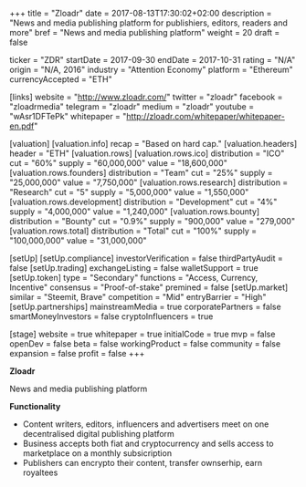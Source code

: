 +++
title = "Zloadr"
date = 2017-08-13T17:30:02+02:00
description = "News and media publishing platform for publishiers, editors, readers and more"
bref = "News and media publishing platform"
weight = 20
draft = false

ticker = "ZDR"
startDate = 2017-09-30
endDate = 2017-10-31
rating = "N/A"
origin = "N/A, 2016"
industry = "Attention Economy"
platform = "Ethereum"
currencyAccepted = "ETH"

[links]
  website = "http://www.zloadr.com/"
  twitter = "zloadr"
  facebook = "zloadrmedia"
  telegram = "zloadr"
  medium = "zloadr"
  youtube = "wAsr1DFTePk"
  whitepaper = "http://zloadr.com/whitepaper/whitepaper-en.pdf"

[valuation]
  [valuation.info]
    recap = "Based on hard cap."
  [valuation.headers]
    header = "ETH"
  [valuation.rows]
    [valuation.rows.ico]
      distribution = "ICO"
      cut = "60%"
      supply = "60,000,000"
      value = "18,600,000"
    [valuation.rows.founders]
      distribution = "Team"
      cut = "25%"
      supply = "25,000,000"
      value = "7,750,000"
    [valuation.rows.research]
      distribution = "Research"
      cut = "5"
      supply = "5,000,000"
      value = "1,550,000"
    [valuation.rows.development]
      distribution = "Development"
      cut = "4%"
      supply = "4,000,000"
      value = "1,240,000"
    [valuation.rows.bounty]
      distribution = "Bounty"
      cut = "0.9%"
      supply = "900,000"
      value = "279,000"
    [valuation.rows.total]
      distribution = "Total"
      cut = "100%"
      supply = "100,000,000"
      value = "31,000,000"

[setUp]
  [setUp.compliance]
    investorVerification = false
    thirdPartyAudit = false
  [setUp.trading]
    exchangeListing = false
    walletSupport = true
  [setUp.token]
    type = "Secondary"
    functions = "Access, Currency, Incentive"
    consensus = "Proof-of-stake"
    premined = false
  [setUp.market]
    similar = "Steemit, Brave"
    competition = "Mid"
    entryBarrier = "High"
  [setUp.partnerships]
    mainstreamMedia = true
    corporatePartners = false
    smartMoneyInvestors = false
    cryptoInfluencers = true

[stage]
  website = true
  whitepaper = true
  initialCode = true
  mvp = false
  openDev = false
  beta = false
  workingProduct = false
  community = false
  expansion = false
  profit = false
+++

**Zloadr**

News and media publishing platform

**Functionality**

* Content writers, editors, influencers and advertisers meet on one decentralised digital publishing platform
* Business accepts both fiat and cryptocurrency and sells access to marketplace on a monthly subsicription
* Publishers can encrypto their content, transfer ownserhip, earn royaltees
